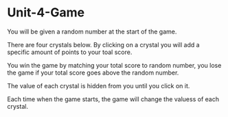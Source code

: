 # Unit-4-Game

You will be given a random number at the start of the game. 

There are four crystals below. By clicking on a crystal you will add a specific amount of points to your toal score. 

You win the game by matching your total score to random number, you lose the game if your total score goes above the random number. 

The value of each crystal is hidden from you until you click on it. 

Each time when the game starts, the game will change the valuess of each crystal.
